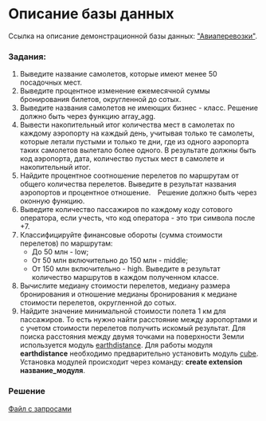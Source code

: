 # Описание базы данных
Ссылка на описание демонстрационной базы данных: ["Авиаперевозки"](/Projects/SQL/Final_work/bookings.pdf).

### Задания:
1. Выведите название самолетов, которые имеют менее 50 посадочных мест.
2. Выведите процентное изменение ежемесячной суммы бронирования билетов, округленной до сотых.
3. Выведите названия самолетов не имеющих бизнес - класс. Решение должно быть через функцию array_agg.
4. Вывести накопительный итог количества мест в самолетах по каждому аэропорту на каждый день, учитывая только те самолеты, которые летали пустыми и только те дни, где из одного аэропорта таких самолетов вылетало более одного. В результате должны быть код аэропорта, дата, количество пустых мест в самолете и накопительный итог.
5. Найдите процентное соотношение перелетов по маршрутам от общего количества перелетов. Выведите в результат названия аэропортов и процентное отношение. Решение должно быть через оконную функцию.
6. Выведите количество пассажиров по каждому коду сотового оператора, если учесть, что код оператора - это три символа после +7.
7. Классифицируйте финансовые обороты (сумма стоимости перелетов) по маршрутам:
      - До 50 млн - low;
      - От 50 млн включительно до 150 млн - middle;
      - От 150 млн включительно - high.
   Выведите в результат количество маршрутов в каждом полученном классе.
8. Вычислите медиану стоимости перелетов, медиану размера бронирования и отношение медианы бронирования к медиане стоимости перелетов, округленной до сотых.
9. Найдите значение минимальной стоимости полета 1 км для пассажиров. То есть нужно найти расстояние между аэропортами и с учетом стоимости перелетов получить искомый результат. Для поиска расстояния между двумя точками на поверхности Земли используется модуль [earthdistance](https://postgrespro.ru/docs/postgresql/16/earthdistance). Для работы модуля __earthdistance__ необходимо предварительно установить модуль [cube](https://postgrespro.ru/docs/postgresql/16/cube). Установка модулей происходит через команду: __create extension название_модуля__.

### Решение
[Файл с запросами](/Projects/SQL/Final_work/Final.sql)
